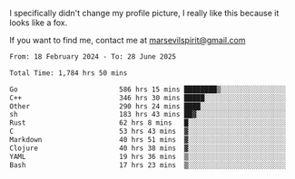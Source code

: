 I specifically didn't change my profile picture, I really like this because it looks like a fox.

If you want to find me, contact me at marsevilspirit@gmail.com

<!--START_SECTION:waka-->

```txt
From: 18 February 2024 - To: 28 June 2025

Total Time: 1,784 hrs 50 mins

Go                         586 hrs 15 mins ████████▒░░░░░░░░░░░░░░░░   32.85 %
C++                        346 hrs 30 mins █████░░░░░░░░░░░░░░░░░░░░   19.41 %
Other                      290 hrs 24 mins ████░░░░░░░░░░░░░░░░░░░░░   16.27 %
sh                         183 hrs 43 mins ██▓░░░░░░░░░░░░░░░░░░░░░░   10.29 %
Rust                       62 hrs 8 mins   █░░░░░░░░░░░░░░░░░░░░░░░░   03.48 %
C                          53 hrs 43 mins  ▓░░░░░░░░░░░░░░░░░░░░░░░░   03.01 %
Markdown                   40 hrs 51 mins  ▓░░░░░░░░░░░░░░░░░░░░░░░░   02.29 %
Clojure                    40 hrs 38 mins  ▓░░░░░░░░░░░░░░░░░░░░░░░░   02.28 %
YAML                       19 hrs 36 mins  ▒░░░░░░░░░░░░░░░░░░░░░░░░   01.10 %
Bash                       17 hrs 23 mins  ▒░░░░░░░░░░░░░░░░░░░░░░░░   00.97 %
```

<!--END_SECTION:waka-->
